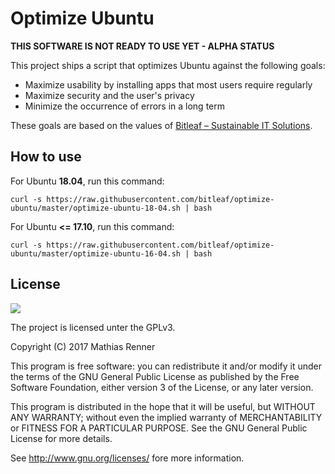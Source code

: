 # Optimize Ubuntu

**THIS SOFTWARE IS NOT READY TO USE YET - ALPHA STATUS**

This project ships a script that optimizes Ubuntu against the following goals:

  - Maximize usability by installing apps that most users require regularly
  - Maximize security and the user's privacy
  - Minimize the occurrence of errors in a long term

These goals are based on the values of [Bitleaf – Sustainable IT Solutions](https://www.bitleaf.de).


## How to use

For Ubuntu **18.04**, run this command: 

```
curl -s https://raw.githubusercontent.com/bitleaf/optimize-ubuntu/master/optimize-ubuntu-18-04.sh | bash
```

For Ubuntu **<= 17.10**, run this command: 
```
curl -s https://raw.githubusercontent.com/bitleaf/optimize-ubuntu/master/optimize-ubuntu-16-04.sh | bash
```


## License

![](https://www.gnu.org/graphics/gplv3-127x51.png)

The project is licensed unter the GPLv3.

Copyright (C) 2017 Mathias Renner

This program is free software: you can redistribute it and/or modify
it under the terms of the GNU General Public License as published by
the Free Software Foundation, either version 3 of the License, or
any later version.

This program is distributed in the hope that it will be useful,
but WITHOUT ANY WARRANTY; without even the implied warranty of
MERCHANTABILITY or FITNESS FOR A PARTICULAR PURPOSE.  See the
GNU General Public License for more details.

See <http://www.gnu.org/licenses/> fore more information.
